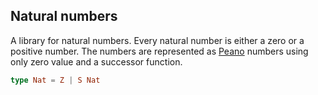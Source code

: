 ## Natural numbers 

A library for natural numbers. Every natural number is either a zero or a positive number. The numbers are
represented as [Peano](https://en.wikipedia.org/wiki/Peano_axioms) numbers using only zero value and a successor
function.

```elm
type Nat = Z | S Nat
```